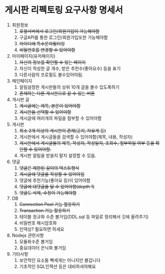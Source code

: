 # 게시판 리펙토링 요구사항 명세서

1. 회원정보
    1. ~~로컬서버에서 로그인/회원가입이 가능해야함~~
    2. 구글API를 통한 로그인/회원가입또한 가능해야함
    3. ~~아이디에 특수문자필터링~~
    4. ~~비밀번호를 변경할 수 있어야함~~
2. 마이페이지(유저페이지)
    1. ~~자신의 정보를 확인할 수 있는 페이지~~
    2. 자신이 작성한 글 개수, 받은 추천수(좋아요수) 등을 표기
    3. 다른사람의 프로필도 볼수있어야됨.
3. 메인페이지
    1. 알림설정한 게시판들의 상위 10개 글을 볼수 있도록하기
    2. ~~존재하는 다른 게시판으로 갈 수 있는 버튼~~
4. 게시판 글
    1. ~~게시글에는 제목, 본문이 있어야함~~
    2. ~~게시판을 선택할 수 있어야함~~
    3. 게시글에 여러개의 파일을 첨부할 수 있어야함
5. 게시판
    1. ~~최소 2개 이상의 게시판이 존재(공지, 자유게 등)~~
    2. 게시판에서 게시글들을 검색할 수 있어야함(제목, 내용, 작성자)
    3. ~~게시판에서 게시글들의 제목, 작성자, 작성일자, 조회수, 첨부파일 여부 등을 확인할 수 있어야함.~~
    4. 게시판 알림을 받을지 말지 설정할 수 있음.
6. 댓글
    1. ~~댓글은 제한된 길이의 텍스트형식~~
    2. ~~게시글에 댓글을 작성할 수 있어야됨~~
    3. 댓글에 추천기능(좋아요 등)이 있어야함
    4. ~~댓글에 대댓글을 달 수 있어야함(depth 1)~~
    5. ~~댓글도 삭제, 수정이 가능해야함~~
7. DB
    1. ~~Connection Pool 기능 활용하기~~
    2. ~~Transaction 기능 활용하기~~
    3. 테이블 정규화 수준 볼거임(DDL.sql 등 파일로 정리해서 깃에 올려주기)
    4. 비밀번호 해시암호화
    5. 인덱싱? 필요하면 하세요
8. Nodejs 관련사항
    1. 모듈화수준 볼거임
    2. 중요데이터 은닉화 볼거임
9. 기타사항
    1. 보안적인 요소들 빡세게는 아니지만 볼겁니다
    2. 기초적인 SQL인젝션 등은 대비하셔야해요